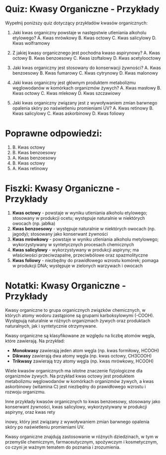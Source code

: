  # Quiz: Kwasy Organiczne - Przykłady

Wypełnij poniższy quiz dotyczący przykładów kwasów organicznych:

1. Jaki kwas organiczny powstaje w następstwie utleniania alkoholu etylowego?
   A. Kwas mrówkowy
   B. Kwas octowy
   C. Kwas salicylowy
   D. Kwas wolframowy

2. Z jakiej kwasy organicznego jest pochodna kwaso aspirynowy?
   A. Kwas octowy
   B. Kwas benzoesowy
   C. Kwas izoftalowy
   D. Kwas acetylooctowy

3. Jaki kwas organiczny jest stosowany do konserwacji żywności?
   A. Kwas benzoesowy
   B. Kwas fumarowy
   C. Kwas cytrynowy
   D. Kwas malonowy

4. Jaki kwas organiczny jest głównym produktem metabolizmu węglowodanów w komórkach organizmów żywych?
   A. Kwas masłowy
   B. Kwas octowy
   C. Kwas mlekowy
   D. Kwas szczawiowy

5. Jaki kwas organiczny związany jest z wywoływaniem zmian barwnego opalenia skóry po naświetleniu promieniami UV?
   A. Kwas retinowy
   B. Kwas salicylowy
   C. Kwas askorbinowy
   D. Kwas foliowy

# Poprawne odpowiedzi:

1. B. Kwas octowy
2. B. Kwas benzoesowy
3. A. Kwas benzoesowy
4. B. Kwas octowy
5. A. Kwas retinowy

# Fiszki: Kwasy Organiczne - Przykłady

1. **Kwas octowy** - powstaje w wyniku utleniania alkoholu etylowego; stosowany w produkcji ocetu; występuje naturalnie w niektórych owocach (np. jabłka)
2. **Kwas benzoesowy** - występuje naturalnie w niektórych owocach (np. jagody); stosowany jako konserwant żywności
3. **Kwas mrówkowy** - powstaje w wyniku utleniania alkoholu metylowego; wykorzystywany w syntetycznych procesach chemicznych
4. **Kwas salicylowy** - wykorzystywany w produkcji aspiryny; ma właściwości przeciwzapalne, przeciwbólowe oraz spazmolityczne
5. **Kwas foliowy** - niezbędny do prawidłowego wzrostu komórek; pomaga w produkcji DNA; występuje w zielonych warzywach i owocach

# Notatki: Kwasy Organiczne - Przykłady

Kwasy organiczne to grupa organicznych związków chemicznych, w których atomy wodoru zastąpione są grupami karboksylowymi (-COOH). Występują naturalnie w różnych organizmach żywych oraz produktach naturalnych, jak i syntetycznie otrzymywane.

Kwasy organiczne są klasyfikowane ze względu na liczbę atomów węgla, które zawierają. Na przykład:

- **Monokwasy** zawierają jeden atom węgla (np. kwas formiłowy, HCOOH)
- **Dikwasy** zawierają dwa atomy węgla (np. kwas octowy, CH3COOH)
- **Trikwasy** zawierają trzy atomy węgla (np. kwas mrówkowy, HCOOH)

Wiele kwasów organicznych ma istotne znaczenie fizjologiczne dla organizmów żywych. Na przykład kwas octowy jest produktem metabolizmu węglowodanów w komórkach organizmów żywych, a kwas askorbinowy (witamina C) jest niezbędny do prawidłowego wzrostu i rozwoju organizmu.

Inne przykłady kwasów organicznych to kwas benzoesowy, stosowany jako konserwant żywności, kwas salicylowy, wykorzystywany w produkcji aspiryny, oraz kwas rety

inowy, który jest związany z wywoływaniem zmian barwnego opalenia skóry po naświetleniu promieniami UV.

Kwasy organiczne znajdują zastosowanie w różnych dziedzinach, w tym w przemyśle chemicznym, farmaceutycznym, spożywczym i kosmetycznym, co czyni je ważnym tematem do poznania i zrozumienia.